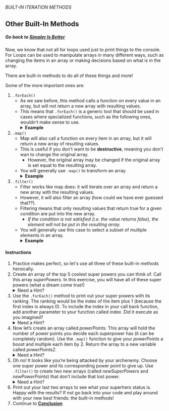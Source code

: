 ###### BUILT-IN ITERATION METHODS
## Other Built-In Methods

##### Go back to [**Simpler Is Better**](../ayesha/exercise4.md)  

Now, we know that not all for loops used just to print things to the console. For Loops can be used to manipulate arrays in many different ways, such as changing the items in an array or making decisions based on what is in the array.

There are built-in methods to do all of these things and more!

Some of the more important ones are:

1. `.forEach()`
    * As we saw before, this method calls a function on every value in an array, but will not return a new array with resulting values. 
    * This means that `.forEach()` is a generic tool that should be used in cases where specialized functions, such as the following ones, wouldn't make sense to use.
		<details>
		<summary><b>Example</b></summary>
		<pre>
		var sample = [1, 2, 3];
		sample.forEach(function(elem) {
   			console.log(elem);
		});
		console.log(result);
		/* output */
		[1, 2, 3]
		</pre>
		</details>	
2. `.map()`
    * Map will also call a function on every item in an array, but it will return a new array of resulting values. 
    * This is useful if you don't want to be **destructive**, meaning you don't wan to change the original array.
    	* However, the original array may be changed if the original array is set equal to the resulting array.
    * You will generally use `.map()` to transform an array.
		<details>
		<summary><b>Example</b></summary>
		<pre>
		var sample = [1, 2, 3];
		var result = sample.map(function(elem) {
   			return elem*2; //here we've used map to transform or scale our array by 2.
		});
		/* output */
		[2, 4, 6]
		</pre>
		</details>
3. `.filter()`
    * Filter works like map does: it will iterate over an array and return a new array with the resulting values. 
    * However, it will also filter an array (how could we have ever guessed that??). 
    * Filtering means that only resulting values that return true for a given condition are put into the new array. 
    	* *If the condition is not satisfied (i.e. the value returns false), the element will not be put in the resulting array.* 
    * You will generally use this case to select a subset of multiple elements in an array.
		<details>
		<summary><b>Example</b></summary>
		<pre>
		var sample = [1, 2, 3, 4, 5];
		var result = sample.filter(function(elem) {
   		    if (elem%2 !==0) return elem; //here we've used filter to select only the odd numbers from our array
		});
		console.log(result);
		/* output */
		[1, 3, 5]
		</pre>
		</details>

#### Instructions
1. Practice makes perfect, so let's use all three of these built-in methods heroically.
2. Create an array of the top 5 coolest super powers you can think of. Call this array *superPowers*. In this exercise, you will have all of these super powers (what a dream come true!) 
	<details>
	<summary>Need a Hint?</summary>
	<pre>
	var superPowers = ['super strength', 'super speed', 'invisibility', 'telekinesis', 'telepathy'];
	</pre>
	</details>
3. Use the `.forEach()` method to print out your super powers with its ranking. The ranking would be the index of the item plus 1 (because the first index is always 0). To include the index in your call back function, add another parameter to your function called index. Did it execute as you imagined?
	<details>
	<summary>Need a Hint?</summary>
	<pre>
	superPowers.forEach(function(elem, index) {
		console.log((index+1)+' '+elem);
	});
	</pre>
	</details>
4. Now let’s create an array called *powerPoints*. This array will hold the number of power points you decide each superpower has (it can be completely random). Use the `.map()` function to give your *powerPoints* a boost and multiple each item by 2. Return the array to a new variable called *powerPoints2*. 
	<details>
	<summary>Need a Hint?</summary>
	<pre>
	var powerPoints = [10, 43, 12, 23, 18];
	var powerPoints2 = powerPoints.map(function(elem) {
		return elem*2;
	});
	</pre>
	</details>
5. Oh no! It looks like you’re being attacked by your archenemy. Choose one super power and its corresponding power point to give up. Use `.filter()` to create two new arrays (called *newSuperPowers* and *newPowerPoints*) that don’t include that lost power.
	<details>
	<summary>Need a Hint?</summary>
	<pre>
	var newSuperPowers = superPowers.filter(function(elem) {
		return elem !== ‘invisibility’;
	});
	var newPowerPoints = powerPoints2.filter(function(elem) {
		return elem !== 12;
	});
	</pre>
	</details>
6. Print out your last two arrays to see what your superhero status is. Happy with the results? If not go back into your code and play around with your new best friends: the built-in methods!
7. Continue to [**Conclusion**](../ayesha/exercise5.md)  

